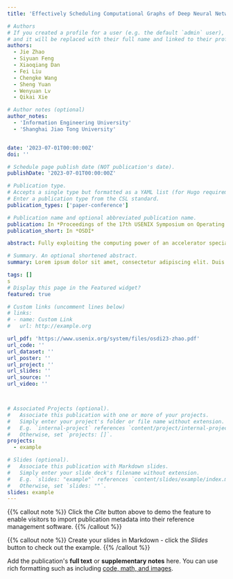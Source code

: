 ```yaml
---
title: 'Effectively Scheduling Computational Graphs of Deep Neural Networks toward Their Domain-Specific Accelerators'

# Authors
# If you created a profile for a user (e.g. the default `admin` user), write the username (folder name) here
# and it will be replaced with their full name and linked to their profile.
authors:
  - Jie Zhao
  - Siyuan Feng
  - Xiaoqiang Dan
  - Fei Liu
  - Chengke Wang
  - Sheng Yuan
  - Wenyuan Lv
  - Qikai Xie

# Author notes (optional)
author_notes:
  - 'Information Engineering University'
  - 'Shanghai Jiao Tong University'


date: '2023-07-01T00:00:00Z'
doi: ''

# Schedule page publish date (NOT publication's date).
publishDate: '2023-07-01T00:00:00Z'

# Publication type.
# Accepts a single type but formatted as a YAML list (for Hugo requirements).
# Enter a publication type from the CSL standard.
publication_types: ['paper-conference']

# Publication name and optional abbreviated publication name.
publication: In *Proceedings of the 17th USENIX Symposium on Operating Systems Design and Implementation*
publication_short: In *OSDI*

abstract: Fully exploiting the computing power of an accelerator specialized for deep neural networks (DNNs) calls for the synergy between network and hardware architectures, but existing approaches partition a computational graph of DNN into multiple sub-graphs by abstracting away hardware architecture and assign resources to each sub-graph, not only producing redundant off-core data movements but also under-utilizing the hardware resources of a domain-specific architecture (DSA).This paper introduces a systematic approach for effectively scheduling DNN computational graphs on DSA platforms. By fully taking into account hardware architecture when partitioning a computational graph into coarse-grained sub-graphs, our work enables the synergy between network and hardware architectures, addressing several challenges of prior work：(1) it produces larger but fewer kernels, converting a large number of off-core data movements into on-core data exchanges; (2) it exploits the imbalanced memory usage distribution across DNN network architecture, better saturating the DSA memory hierarchy; (3) it enables across-layer instruction scheduling not studied before, further exploiting the parallelism across different specialized compute units.Results of seven DNN inference models on a DSA platform show that our work outperforms TVM and AStitch by 11.15× and 6.16×, respectively, and obtains throughput competitive to the vendor-crafted implementation. A case study on GPU also demonstrates that generating kernels for our sub-graphs can surpass CUTLASS with and without convolution fusion by 1.06× and 1.23×, respectively.

# Summary. An optional shortened abstract.
summary: Lorem ipsum dolor sit amet, consectetur adipiscing elit. Duis posuere tellus ac convallis placerat. Proin tincidunt magna sed ex sollicitudin condimentum.

tags: []
s
# Display this page in the Featured widget?
featured: true

# Custom links (uncomment lines below)
# links:
# - name: Custom Link
#   url: http://example.org

url_pdf: 'https://www.usenix.org/system/files/osdi23-zhao.pdf'
url_code: ''
url_dataset: ''
url_poster: ''
url_project: ''
url_slides: ''
url_source: ''
url_video: ''



# Associated Projects (optional).
#   Associate this publication with one or more of your projects.
#   Simply enter your project's folder or file name without extension.
#   E.g. `internal-project` references `content/project/internal-project/index.md`.
#   Otherwise, set `projects: []`.
projects:
  - example

# Slides (optional).
#   Associate this publication with Markdown slides.
#   Simply enter your slide deck's filename without extension.
#   E.g. `slides: "example"` references `content/slides/example/index.md`.
#   Otherwise, set `slides: ""`.
slides: example
---
```


{{% callout note %}}
Click the _Cite_ button above to demo the feature to enable visitors to import publication metadata into their reference management software.
{{% /callout %}}

{{% callout note %}}
Create your slides in Markdown - click the _Slides_ button to check out the example.
{{% /callout %}}

Add the publication's **full text** or **supplementary notes** here. You can use rich formatting such as including [code, math, and images](https://docs.hugoblox.com/content/writing-markdown-latex/).
